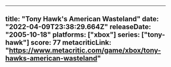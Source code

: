 
---
title: "Tony Hawk's American Wasteland"
date: "2022-04-09T23:38:29.664Z"
releaseDate: "2005-10-18"
platforms: ["xbox"]
series: ["tony-hawk"]
score: 77
metacriticLink: "https://www.metacritic.com/game/xbox/tony-hawks-american-wasteland"
---
